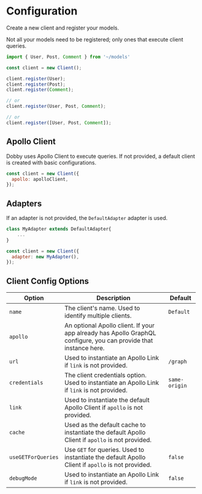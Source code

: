 # Configuration

Create a new client and register your models.

Not all your models need to be registered; only ones that execute client queries.

```javascript
import { User, Post, Comment } from '~/models'

const client = new Client();

client.register(User);
client.register(Post);
client.register(Comment);

// or
client.register(User, Post, Comment);

// or
client.register([User, Post, Comment]);
```


## Apollo Client

Dobby uses Apollo Client to execute queries. If not provided, a default client is created with basic configurations.

```javascript
const client = new Client({
  apollo: apolloClient,
});
```


## Adapters

If an adapter is not provided, the `DefaultAdapter` adapter is used.

```javascript
class MyAdapter extends DefaultAdapter{
    ...
}

const client = new Client({
  adapter: new MyAdapter(),
});
```



## Client Config Options



| Option             | Description                                                  | Default       |
| ------------------ | ------------------------------------------------------------ | ------------- |
| `name`             | The client's name. Used to identify multiple clients.        | `Default`     |
| `apollo`           | An optional Apollo client. If your app already has Apollo GraphQL configure, you can provide that instance here. |               |
| `url`              | Used to instantiate an Apollo Link if `link` is not provided. | `/graph`      |
| `credentials`      | The client credentials option. Used to instantiate an Apollo Link if `link` is not provided. | `same-origin` |
| `link`             | Used to instantiate the default Apollo Client if `apollo` is not provided. |               |
| `cache`            | Used as the default cache to instantiate the default Apollo Client if `apollo` is not provided. |               |
| `useGETForQueries` | Use `GET` for queries. Used to instantiate the default Apollo Client if `apollo` is not provided. | `false`       |
| `debugMode`        | Used to instantiate an Apollo Link if `link` is not provided. | `false`       |


